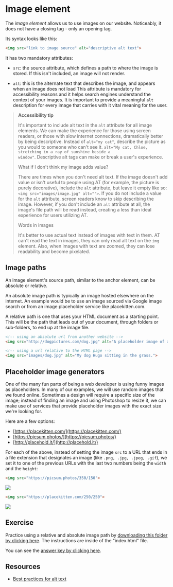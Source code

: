 # Image element

The _image element_ allows us to use images on our website. Noticeably, it does not have a closing tag - only an opening tag. 

Its syntax looks like this:

```html
<img src="link to image source" alt="descriptive alt text">
```

It has two mandatory attributes:

* `src`: the source attribute, which defines a path to where the image is stored. If this isn't included, an image will not render.

* `alt`: this is the alternate text that describes the image, and appears when an image does not load This attribute is mandatory for accessibility reasons and it helps search engines understand the context of your images. It is important to provide a meaningful `alt` description for every image that carries with it vital meaning for the user.

> **Accessibility tip**
>
> It's important to include alt text in the `alt` attribute for all image elements. We can make the experience for those using screen readers, or those with slow internet connections, dramatically better by being descriptive. Instead of <code>alt="my cat"</code>, describe the picture as you would to someone who can't see it. <code>alt="My cat, Chloe, stretching in a ray of sunshine beside a window"</code>. Descriptive alt tags can make or break a user's experience.
>
> What if I don't think my image adds value?
>
> There are times when you don't need alt text. If the image doesn't add value or isn't useful to people using AT (for example, the picture is purely decorative), include the `alt` attribute, but leave it empty like so: `<img src="images/image.jpg" alt="">`. If you do not include a value for the `alt` attribute, screen readers know to skip describing the image. However, if you don't include an `alt` attribute at all, the image's file path will be read instead, creating a less than ideal experience for users utilizing AT.
>
> Words in images
>
> It's better to use actual text instead of images with text in them. AT can't read the text in images, they can only read alt text on the <code>img</code> element. Also, when images with text are zoomed, they can lose readability and become pixelated. 


## Image paths

An image element's source path, similar to the anchor element, can be absolute or relative.

An absolute image path is typically an image hosted elsewhere on the internet. An example would be to use an image sourced via Google image search or from an image placeholder service like placekitten.com.

A relative path is one that uses your HTML document as a starting point. This will be the path that leads out of your document, through folders or sub-folders, to end up at the image file.

```html
<!-- using an absolute url from another website -->
<img src="http://dogpictures.com/dog.jpg" alt="A placeholder image of a dog.">

<!-- using a url relative to the HTML page -->
<img src="images/dog.jpg" alt="My dog Hugo sitting in the grass.">
```

## Placeholder image generators

One of the many fun parts of being a web developer is using funny images as placeholders. In many of our examples, we will use random images that we found online. Sometimes a design will require a specific size of the image; instead of finding an image and using Photoshop to resize it, we can make use of services that provide placeholder images with the exact size we're looking for.

Here are a few options:

* [https://placekitten.com/](https://placekitten.com/)
* [https://picsum.photos/](https://picsum.photos/)
* [http://placehold.it/](http://placehold.it/)

For each of the above, instead of setting the image `src` to a URL that ends in a file extension that designates an image (like `.png, .jpg, .jpeg, .gif`), we set it to one of the previous URLs with the last two numbers being the `width` and the `height`:

```html
<img src="https://picsum.photos/350/150">
```

<img src="https://picsum.photos/350/150">

```html
<img src="https://placekitten.com/250/250">
```

<img src="https://placekitten.com/250/250">


## Exercise

Practice using a relative and absolute image path by [downloading this folder by clicking here](https://hychalknotes.s3.amazonaws.com/relative-images--conEd.zip). The instructions are inside of the "index.html" file.

You can see the [answer key by clicking here](https://hychalknotes.s3.amazonaws.com/relative-images-ANSWER-conEd.zip).


## Resources
* [Best practices for alt text](https://moz.com/learn/seo/alt-text)


